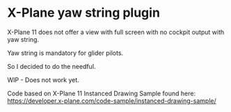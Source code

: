 # X-Plane yaw string plugin

X-Plane 11 does not offer a view with full screen with no cockpit output with yaw string.

Yaw string is mandatory for glider pilots.

So I decided to do the needful.

WIP - Does not work yet.

Code based on X-Plane 11 Instanced Drawing Sample found here: https://developer.x-plane.com/code-sample/instanced-drawing-sample/

